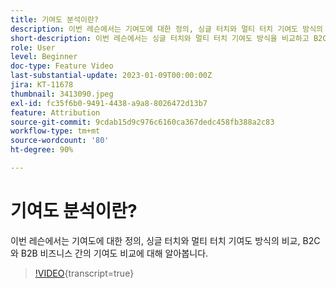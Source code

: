 ```yaml
---
title: 기여도 분석이란?
description: 이번 레슨에서는 기여도에 대한 정의, 싱글 터치와 멀티 터치 기여도 방식의 비교, B2C와 B2B 비즈니스 간의 기여도 비교에 대해 알아봅니다.
short-description: 이번 레슨에서는 싱글 터치와 멀티 터치 기여도 방식을 비교하고 B2C 비즈니스와 B2B 비즈니스 간의 기여도를 비교합니다.
role: User
level: Beginner
doc-type: Feature Video
last-substantial-update: 2023-01-09T00:00:00Z
jira: KT-11678
thumbnail: 3413090.jpeg
exl-id: fc35f6b0-9491-4438-a9a8-8026472d13b7
feature: Attribution
source-git-commit: 9cdab15d9c976c6160ca367dedc458fb388a2c83
workflow-type: tm+mt
source-wordcount: '80'
ht-degree: 90%

---
```


# 기여도 분석이란?

이번 레슨에서는 기여도에 대한 정의, 싱글 터치와 멀티 터치 기여도 방식의 비교, B2C와 B2B 비즈니스 간의 기여도 비교에 대해 알아봅니다.

>[!VIDEO](https://video.tv.adobe.com/v/3413090/?learn=on){transcript=true}
